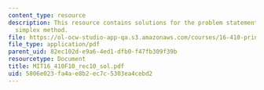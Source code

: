 ```yaml
---
content_type: resource
description: This resource contains solutions for the problem statements related to
  simplex method.
file: https://ol-ocw-studio-app-qa.s3.amazonaws.com/courses/16-410-principles-of-autonomy-and-decision-making-fall-2010/5806e023fa4ae8b2ec7c5303ea4cebd2_MIT16_410F10_rec10_sol.pdf
file_type: application/pdf
parent_uid: 82ec102d-e9a6-4ed1-dfb0-f47fb309f39b
resourcetype: Document
title: MIT16_410F10_rec10_sol.pdf
uid: 5806e023-fa4a-e8b2-ec7c-5303ea4cebd2
---
```

